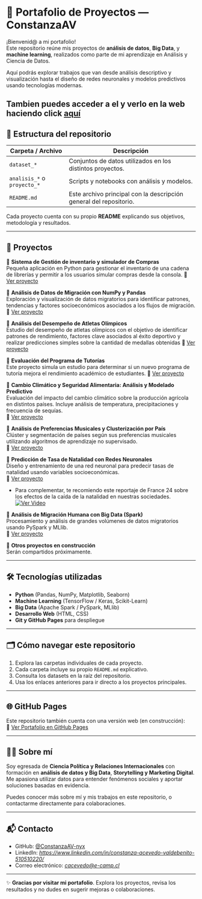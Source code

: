 # 🌟 Portafolio de Proyectos — ConstanzaAV

¡Bienvenid@ a mi portafolio!  
Este repositorio reúne mis proyectos de **análisis de datos**, **Big Data**, y **machine learning**, realizados como parte de mi aprendizaje en Análisis y Ciencia de Datos.

Aquí podrás explorar trabajos que van desde análisis descriptivo y visualización hasta el diseño de redes neuronales y modelos predictivos usando tecnologías modernas.

Tambien puedes acceder a el y verlo en la web haciendo click [aquí](https://constanzaav-nyx.github.io/Portafolio/) 
---

## 📂 Estructura del repositorio

| Carpeta / Archivo | Descripción |
|------------------|-------------|
| `dataset_*` | Conjuntos de datos utilizados en los distintos proyectos. |
| `analisis_*` o `proyecto_*` | Scripts y notebooks con análisis y modelos. |
| `README.md` | Este archivo principal con la descripción general del repositorio. |

Cada proyecto cuenta con su propio **README** explicando sus objetivos, metodología y resultados.

---

## 🚀 Proyectos 

🔹 **Sistema de Gestión de inventario y simulador de Compras**  
Pequeña aplicación en Python para gestionar el inventario de una cadena de librerías y permitir a los usuarios simular compras desde la consola.
📄 [Ver proyecto](https://github.com/ConstanzaAV-nyx/Portafolio/tree/main/Proyectos/1.Sistema-gestion)

🔹 **Análisis de Datos de Migración con NumPy y Pandas**  
Exploración y visualización de datos migratorios para identificar patrones, tendencias y factores socioeconómicos asociados a los flujos de migración.  
📄 [Ver proyecto](https://github.com/ConstanzaAV-nyx/Portafolio/tree/main/Proyectos/2.Analisis-migracion)

🔹 **Análisis del Desempeño de Atletas Olímpicos**  
Estudio del desempeño de atletas olímpicos con el objetivo de identificar patrones de rendimiento, factores clave asociados al éxito deportivo y realizar predicciones simples sobre la cantidad de medallas obtenidas
📄 [Ver proyecto](https://github.com/ConstanzaAV-nyx/Portafolio/tree/main/Proyectos/3.Desempeno-atletasolimpicos)

🔹 **Evaluación del Programa de Tutorías**  
Este proyecto simula un estudio para determinar si un nuevo programa de tutoría mejora el rendimiento académico de estudiantes.
📄 [Ver proyecto](https://github.com/ConstanzaAV-nyx/Portafolio/tree/main/Proyectos/4.Evaluacion-programa-tutorias)

🔹 **Cambio Climático y Seguridad Alimentaria: Análisis y Modelado Predictivo**  
Evaluación del impacto del cambio climático sobre la producción agrícola en distintos países. Incluye análisis de temperatura, precipitaciones y frecuencia de sequías.  
📄 [Ver proyecto](https://github.com/ConstanzaAV-nyx/Portafolio/tree/main/Proyectos/5.Clima-produccion-agricola)

🔹 **Análisis de Preferencias Musicales y Clusterización por País**  
Clúster y segmentación de países según sus preferencias musicales utilizando algoritmos de aprendizaje no supervisado.  
📄 [Ver proyecto](https://github.com/ConstanzaAV-nyx/Portafolio/tree/main/Proyectos/6.Preferencias-musicales)

🔹 **Predicción de Tasa de Natalidad con Redes Neuronales**  
Diseño y entrenamiento de una red neuronal para predecir tasas de natalidad usando variables socioeconómicas.  
📄 [Ver proyecto](https://github.com/ConstanzaAV-nyx/Portafolio/tree/main/Proyectos/7.Tasa-natalidad-redes-neuronales)
- Para complementar, te recomiendo este reportaje de France 24 sobre los efectos de la caída de la natalidad en nuestras sociedades.
[![Ver Video](https://img.youtube.com/vi/HFfcW_qX-9s/0.jpg)](https://www.youtube.com/watch?v=HFfcW_qX-9s)


🔹 **Análisis de Migración Humana con Big Data (Spark)**  
Procesamiento y análisis de grandes volúmenes de datos migratorios usando PySpark y MLlib.  
📄 [Ver proyecto](https://github.com/ConstanzaAV-nyx/Portafolio/tree/main/Proyectos/Big-data-migracion)

🔹 **Otros proyectos en construcción**  
Serán compartidos próximamente.

---

## 🛠 Tecnologías utilizadas

- **Python** (Pandas, NumPy, Matplotlib, Seaborn)
- **Machine Learning** (TensorFlow / Keras, Scikit-Learn)
- **Big Data** (Apache Spark / PySpark, MLlib)
- **Desarrollo Web** (HTML, CSS)
- **Git y GitHub Pages** para despliegue

---

## 🗂 Cómo navegar este repositorio

1. Explora las carpetas individuales de cada proyecto.  
2. Cada carpeta incluye su propio `README.md` explicativo.  
3. Consulta los datasets en la raíz del repositorio.  
4. Usa los enlaces anteriores para ir directo a los proyectos principales.

---

## 🌐 GitHub Pages

Este repositorio también cuenta con una versión web (en construcción):  
🔗 [Ver Portafolio en GitHub Pages](https://constanzaav-nyx.github.io/Portafolio)

---

## 👩‍💻 Sobre mí

Soy egresada de **Ciencia Política y Relaciones Internacionales** con formación en **análisis de datos y Big Data**, **Storytelling y Marketing Digital**. Me apasiona utilizar datos para entender fenómenos sociales y aportar soluciones basadas en evidencia.

Puedes conocer más sobre mí y mis trabajos en este repositorio, o contactarme directamente para colaboraciones.

---

## 📬 Contacto

- GitHub: [@ConstanzaAV-nyx](https://github.com/ConstanzaAV-nyx)
- LinkedIn: *https://www.linkedin.com/in/constanza-acevedo-valdebenito-510510220/*
- Correo electrónico: *cacevedo@e-camp.cl*

---

✨ **Gracias por visitar mi portafolio**. Explora los proyectos, revisa los resultados y no dudes en sugerir mejoras o colaboraciones.
